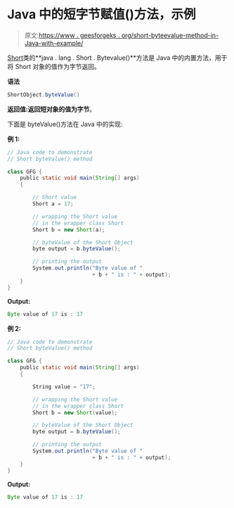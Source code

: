 # Java 中的短字节赋值()方法，示例

> 原文:[https://www . geesforgeks . org/short-byteevalue-method-in-Java-with-example/](https://www.geeksforgeeks.org/short-bytevalue-method-in-java-with-example/)

[Short](https://www.geeksforgeeks.org/java-lang-short-class-java/)类的**java . lang . Short . Bytevalue()**方法是 Java 中的内置方法，用于将 Short 对象的值作为字节返回。

**语法**

```java
ShortObject.byteValue()
```

**返回值:**返回短对象的值为**字节**。

下面是 byteValue()方法在 Java 中的实现:

**例 1:**

```java
// Java code to demonstrate
// Short byteValue() method

class GFG {
    public static void main(String[] args)
    {

        // Short value
        Short a = 17;

        // wrapping the Short value
        // in the wrapper class Short
        Short b = new Short(a);

        // byteValue of the Short Object
        byte output = b.byteValue();

        // printing the output
        System.out.println("Byte value of "
                           + b + " is : " + output);
    }
}
```

**Output:**

```java
Byte value of 17 is : 17

```

**例 2:**

```java
// Java code to demonstrate
// Short byteValue() method

class GFG {
    public static void main(String[] args)
    {

        String value = "17";

        // wrapping the Short value
        // in the wrapper class Short
        Short b = new Short(value);

        // byteValue of the Short Object
        byte output = b.byteValue();

        // printing the output
        System.out.println("Byte value of "
                           + b + " is : " + output);
    }
}
```

**Output:**

```java
Byte value of 17 is : 17

```